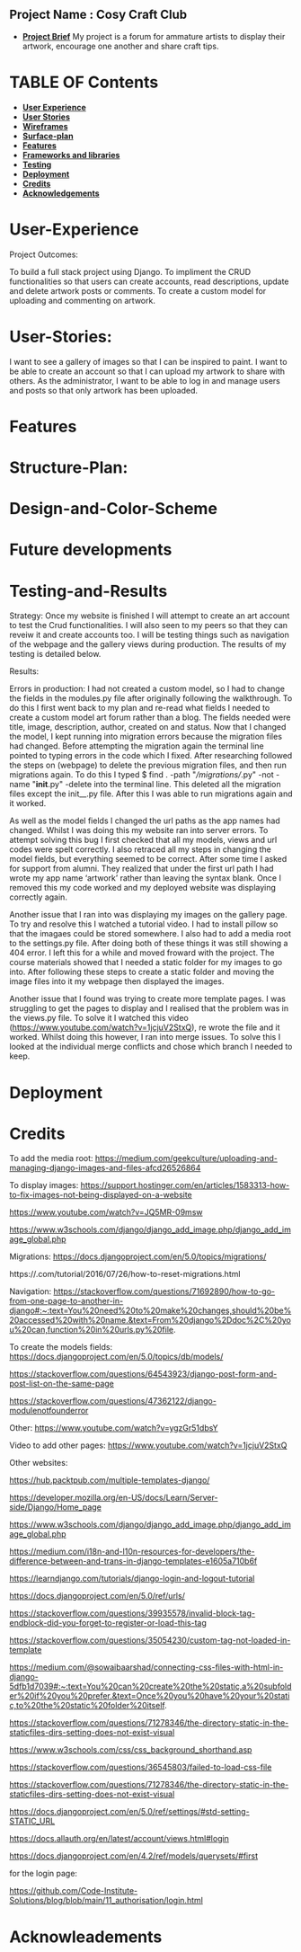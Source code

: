 ## Project Name : Cosy Craft Club

* [**Project Brief**](#Project-Brief)
My project is a forum for ammature artists to display their artwork, encourage one another and share craft tips.

# **TABLE OF Contents**

* [**User Experience** ](#User-experience)
* [**User Stories**](#User-Stories)
* [**Wireframes** ](#Wireframes)
* [**Surface-plan**](#Surface-plan)
* [**Features** ](#Features)
* [**Frameworks and libraries**](#Framewores-and-Liberies)
* [ **Testing**](#Testing)
* [ **Deployment**](#Deployment)
* [**Credits** ](#Credits)
* [**Acknowledgements** ](#Acknowledgements)

# User-Experience 
Project Outcomes:

To build a full stack project using Django.
To impliment the CRUD functionalities so that users can create accounts, read descriptions, update and delete artwork posts or comments.
To create a custom model for uploading and commenting on artwork.

# User-Stories:
I want to see a gallery of images so that I can be inspired to paint. 
I want to be able to create an account so that I can upload my artwork to share with others.
As the administrator, I want to be able to log in and manage users and posts so that only artwork has been uploaded.

# Features 


# Structure-Plan:


# Design-and-Color-Scheme


# Future developments 


# Testing-and-Results 
Strategy:
Once my website is finished I will attempt to create an art account to test the Crud functionalities. I will also seen to my peers so that they can reveiw it and create accounts too. 
I will be testing things such as navigation of the webpage and the gallery views during production. 
The results of my testing is detailed below. 

Results:

Errors in production:
I had not created a custom model, so I had to change the fields in the modules.py file after originally following the walkthrough. To do this I first went back to my plan and re-read what fields I needed to create a custom model art forum rather than a blog. The fields needed were title, image, description, author, created on and status. Now that I changed the model, I kept running into migration errors because the migration files had changed. Before attempting the migration again the terminal line pointed to typing errors in the code which I fixed.
After researching followed the steps on (webpage) to delete the previous migration files, and then run migrations again.  To do this I typed $ find . -path "*/migrations/*.py" -not -name "__init__.py" -delete into the terminal line. This deleted all the migration files except the init__.py file. After this I was able to run migrations again and it worked. 

As well as the model fields I changed the url paths as the app names had changed. Whilst I was doing this my website ran into server errors. To attempt solving this bug I first checked that all my models, views and url codes were spelt correctly. I also retraced all my steps in changing the model fields, but everything seemed to be correct. After some time I asked for support from alumni. They realized that under the first url path I had wrote my app name ‘artwork’ rather than leaving the syntax blank. Once I removed this my code worked and my deployed website was displaying correctly again.

Another issue that I ran into was displaying my images on the gallery page. To try and resolve this I watched a tutorial video. I had to install pillow so that the imagaes could be stored somewhere. I also had to add a media root to the settings.py file. After doing both of these things it was still showing a 404 error. I left this for a while and moved froward with the project. The course materials showed that I needed a static folder for my images to go into. After following these steps to create a static folder and moving the image files into it my webpage then displayed the images. 

Another issue that I found was trying to create more template pages. I was struggling to get the pages to display and I realised that the problem was in the views.py file. To solve it I watched this video (https://www.youtube.com/watch?v=1jcjuV2StxQ), re wrote the file and it worked. 
Whilst doing this however, I ran into merge issues. To solve this I looked at the individual merge conflicts and chose which branch I needed to keep.

# Deployment 

# Credits 

To add the media root:
https://medium.com/geekculture/uploading-and-managing-django-images-and-files-afcd26526864

To display images:
https://support.hostinger.com/en/articles/1583313-how-to-fix-images-not-being-displayed-on-a-website

https://www.youtube.com/watch?v=JQ5MR-09msw

https://www.w3schools.com/django/django_add_image.php/django_add_image_global.php

Migrations:
https://docs.djangoproject.com/en/5.0/topics/migrations/

https://.com/tutorial/2016/07/26/how-to-reset-migrations.html

Navigation:
https://stackoverflow.com/questions/71692890/how-to-go-from-one-page-to-another-in-django#:~:text=You%20need%20to%20make%20changes,should%20be%20accessed%20with%20name.&text=From%20django%2Ddoc%2C%20you%20can,function%20in%20urls.py%20file.

To create the models fields:
https://docs.djangoproject.com/en/5.0/topics/db/models/

https://stackoverflow.com/questions/64543923/django-post-form-and-post-list-on-the-same-page

https://stackoverflow.com/questions/47362122/django-modulenotfounderror

Other:
https://www.youtube.com/watch?v=ygzGr51dbsY

Video to add other pages:
https://www.youtube.com/watch?v=1jcjuV2StxQ 

Other websites:

https://hub.packtpub.com/multiple-templates-django/ 

https://developer.mozilla.org/en-US/docs/Learn/Server-side/Django/Home_page 

https://www.w3schools.com/django/django_add_image.php/django_add_image_global.php

https://medium.com/i18n-and-l10n-resources-for-developers/the-difference-between-and-trans-in-django-templates-e1605a710b6f

https://learndjango.com/tutorials/django-login-and-logout-tutorial 

https://docs.djangoproject.com/en/5.0/ref/urls/

https://stackoverflow.com/questions/39935578/invalid-block-tag-endblock-did-you-forget-to-register-or-load-this-tag 

https://stackoverflow.com/questions/35054230/custom-tag-not-loaded-in-template 

https://medium.com/@sowaibaarshad/connecting-css-files-with-html-in-django-5dfb1d7039#:~:text=You%20can%20create%20the%20static,a%20subfolder%20if%20you%20prefer.&text=Once%20you%20have%20your%20static,to%20the%20static%20folder%20itself.

https://stackoverflow.com/questions/71278346/the-directory-static-in-the-staticfiles-dirs-setting-does-not-exist-visual

https://www.w3schools.com/css/css_background_shorthand.asp 

https://stackoverflow.com/questions/36545803/failed-to-load-css-file 

https://stackoverflow.com/questions/71278346/the-directory-static-in-the-staticfiles-dirs-setting-does-not-exist-visual 

https://docs.djangoproject.com/en/5.0/ref/settings/#std-setting-STATIC_URL 

https://docs.allauth.org/en/latest/account/views.html#login

https://docs.djangoproject.com/en/4.2/ref/models/querysets/#first 

for the login page:

https://github.com/Code-Institute-Solutions/blog/blob/main/11_authorisation/login.html 



# Acknowleadements 

